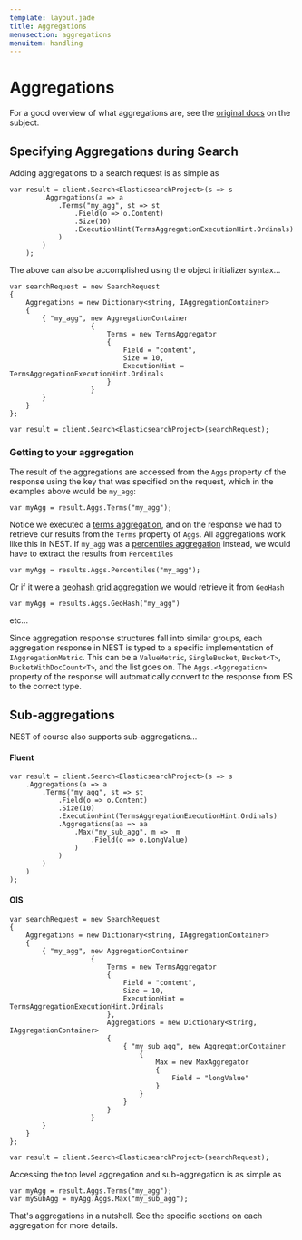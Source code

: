```yaml
---
template: layout.jade
title: Aggregations
menusection: aggregations
menuitem: handling
---
```


# Aggregations

For a good overview of what aggregations are, see the [original docs](http://www.elasticsearch.org/guide/en/elasticsearch/reference/current/search-aggregations.html) on the subject.

## Specifying Aggregations during Search

Adding aggregations to a search request is as simple as

	var result = client.Search<ElasticsearchProject>(s => s
			.Aggregations(a => a
				.Terms("my_agg", st => st
					.Field(o => o.Content)
					.Size(10)
					.ExecutionHint(TermsAggregationExecutionHint.Ordinals)
				)
			)
		);

The above can also be accomplished using the object initializer syntax...

	var searchRequest = new SearchRequest
	{
		Aggregations = new Dictionary<string, IAggregationContainer>
		{
			{ "my_agg", new AggregationContainer
						{
							Terms = new TermsAggregator 
							{ 
								Field = "content",
								Size = 10,
								ExecutionHint = TermsAggregationExecutionHint.Ordinals
							}
						}
			}
		}
	};

	var result = client.Search<ElasticsearchProject>(searchRequest);

### Getting to your aggregation

The result of the aggregations are accessed from the `Aggs` property of the response using the key that was specified on the request, which in the examples above would be `my_agg`:

	var myAgg = result.Aggs.Terms("my_agg");

Notice we executed a [terms aggregation](/nest/aggregations/terms.html), and on the response we had to retrieve our results from the `Terms` property of `Aggs`.  All aggregations work like this in NEST.  If `my_agg` was a [percentiles aggregation](/nest/aggregations/percentiles.html) instead, we would have to extract the results from `Percentiles`

	var myAgg = results.Aggs.Percentiles("my_agg");

Or if it were a [geohash grid aggregation](/nest/aggregations/geohash-grid.html) we would retrieve it from `GeoHash`

	var myAgg = results.Aggs.GeoHash("my_agg")

etc...

Since aggregation response structures fall into similar groups, each aggregation response in NEST is typed to a specific implementation of `IAggregationMetric`.  This can be a `ValueMetric`, `SingleBucket`, `Bucket<T>`, `BucketWithDocCount<T>`, and the list goes on.  The `Aggs.<Aggregation>` property of the response will automatically convert to the response from ES to the correct type.

## Sub-aggregations

NEST of course also supports sub-aggregations...

#### Fluent

	var result = client.Search<ElasticsearchProject>(s => s
		.Aggregations(a => a
			.Terms("my_agg", st => st
				.Field(o => o.Content)
				.Size(10)
				.ExecutionHint(TermsAggregationExecutionHint.Ordinals)
				.Aggregations(aa => aa
					.Max("my_sub_agg", m =>  m
						.Field(o => o.LongValue)
					)
				)
			)
		)
	);

#### OIS

	var searchRequest = new SearchRequest
	{
		Aggregations = new Dictionary<string, IAggregationContainer>
		{
			{ "my_agg", new AggregationContainer
						{
							Terms = new TermsAggregator 
							{ 
								Field = "content",
								Size = 10,
								ExecutionHint = TermsAggregationExecutionHint.Ordinals
							},
							Aggregations = new Dictionary<string, IAggregationContainer>
							{
								{ "my_sub_agg", new AggregationContainer
									{
										Max = new MaxAggregator
										{
											Field = "longValue"
										}
									}
								}
							}
						}
			}
		}
	};

	var result = client.Search<ElasticsearchProject>(searchRequest);

Accessing the top level aggregation and sub-aggregation is as simple as

	var myAgg = result.Aggs.Terms("my_agg");
	var mySubAgg = myAgg.Aggs.Max("my_sub_agg");

That's aggregations in a nutshell. See the specific sections on each aggregation for more details.
